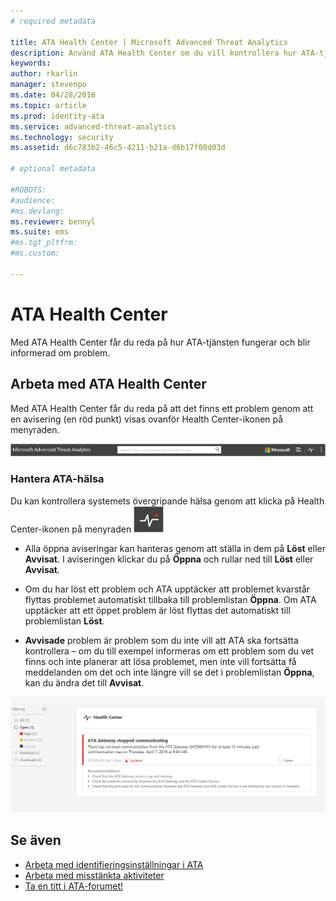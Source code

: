 ```yaml
---
# required metadata

title: ATA Health Center | Microsoft Advanced Threat Analytics
description: Använd ATA Health Center om du vill kontrollera hur ATA-tjänsten fungerar och bli informerad om potentiella problem.
keywords:
author: rkarlin
manager: stevenpo
ms.date: 04/28/2016
ms.topic: article
ms.prod: identity-ata
ms.service: advanced-threat-analytics
ms.technology: security
ms.assetid: d6c783b2-46c5-4211-b21a-d6b17f08d03d

# optional metadata

#ROBOTS:
#audience:
#ms.devlang:
ms.reviewer: bennyl
ms.suite: ems
#ms.tgt_pltfrm:
#ms.custom:

---
```


# ATA Health Center
Med ATA Health Center får du reda på hur ATA-tjänsten fungerar och blir informerad om problem.

## Arbeta med ATA Health Center
Med ATA Health Center får du reda på att det finns ett problem genom att en avisering (en röd punkt) visas ovanför Health Center-ikonen på menyraden.

![Verktygsfält med röd punkt för ATA Health Center](media/ATA-Health-Center-Alert-red-dot.png)

### Hantera ATA-hälsa
Du kan kontrollera systemets övergripande hälsa genom att klicka på Health Center-ikonen på menyraden ![ATA Health Center-ikon](media/ATA-red-dot.png)

-   Alla öppna aviseringar kan hanteras genom att ställa in dem på **Löst** eller **Avvisat**. I aviseringen klickar du på **Öppna** och rullar ned till **Löst** eller **Avvisat**.

-   Om du har löst ett problem och ATA upptäcker att problemet kvarstår flyttas problemet automatiskt tillbaka till problemlistan **Öppna**. Om ATA upptäcker att ett öppet problem är löst flyttas det automatiskt till problemlistan **Löst**.

-   **Avvisade** problem är problem som du inte vill att ATA ska fortsätta kontrollera – om du till exempel informeras om ett problem som du vet finns och inte planerar att lösa problemet, men inte vill fortsätta få meddelanden om det och inte längre vill se det i problemlistan **Öppna**, kan du ändra det till **Avvisat**.

![Bild av ATA Health Center-problem](media/ATA-Health-Issue.JPG)

## Se även
- [Arbeta med identifieringsinställningar i ATA](working-with-detection-settings.md)
- [Arbeta med misstänkta aktiviteter](working-with-suspicious-activities.md)
- [Ta en titt i ATA-forumet!](https://social.technet.microsoft.com/Forums/security/en-US/home?forum=mata)


<!--HONumber=May16_HO3-->


